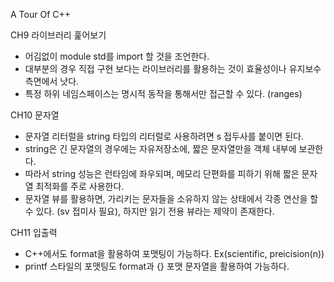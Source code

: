A Tour Of C++

CH9 라이브러리 훑어보기
- 어김없이 module std를 import 할 것을 조언한다.
- 대부분의 경우 직접 구현 보다는 라이브러리를 활용하는 것이 효율성이나 유지보수 측면에서 낫다.
- 특정 하위 네임스페이스는 명시적 동작을 통해서만 접근할 수 있다. (ranges)


CH10 문자열
- 문자열 리터럴을 string 타입의 리터럴로 사용하려면 s 접두사를 붙이면 된다.
- string은 긴 문자열의 경우에는 자유저장소에, 짧은 문자열만을 객체 내부에 보관한다.
- 따라서 string 성능은 런타임에 좌우되며, 메모리 단편화를 피하기 위해 짧은 문자열 최적화를 주로 사용한다.
- 문자열 뷰를 활용하면, 가리키는 문자들을 소유하지 않는 상태에서 각종 연산을 할 수 있다. (sv 접미사 필요), 하지만 읽기 전용 뷰라는 제약이 존재한다.

CH11 입출력
 - C++에서도 format을 활용하여 포맷팅이 가능하다. Ex(scientific, preicision(n))
 - printf 스타일의 포맷팅도 format과 {} 포맷 문자열을 활용하여 가능하다.
 